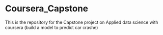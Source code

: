 # Coursera_Capstone
This is the repository for the Capstone project on Applied data science with coursera (build a model to predict car crashe)
